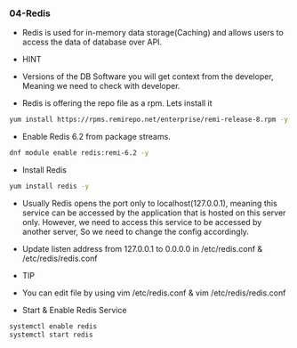 ### 04-Redis
- Redis is used for in-memory data storage(Caching) and allows users to access the data of database over API.

* HINT
- Versions of the DB Software you will get context from the developer, Meaning we need to check with developer.

- Redis is offering the repo file as a rpm. Lets install it
```bash
yum install https://rpms.remirepo.net/enterprise/remi-release-8.rpm -y
```
- Enable Redis 6.2 from package streams.
```bash
dnf module enable redis:remi-6.2 -y
```
- Install Redis
```bash
yum install redis -y 
```
- Usually Redis opens the port only to localhost(127.0.0.1), meaning this service can be accessed by the application that is hosted on this server only. However, we need to access this service to be accessed by another server, So we need to change the config accordingly.

- Update listen address from 127.0.0.1 to 0.0.0.0 in /etc/redis.conf & /etc/redis/redis.conf

* TIP
- You can edit file by using vim /etc/redis.conf & vim /etc/redis/redis.conf

- Start & Enable Redis Service
```bash
systemctl enable redis 
systemctl start redis 
```